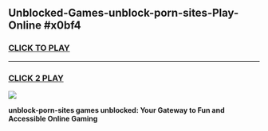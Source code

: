 
## Unblocked-Games-unblock-porn-sites-Play-Online #x0bf4
<h3>
<a href="https://news.freeplayer.one?title=unblock-porn-sites&ref=3">CLICK TO PLAY</a></h3>
<hr>

<h3>
<a href="https://news.freeplayer.one?title=unblock-porn-sites&ref=3">CLICK 2 PLAY</a>
  
</h3>

<a href="https://news.freeplayer.one?title=unblock-porn-sites&ref=3"><img src="https://clearcache.store/games.png"></a>


**unblock-porn-sites games unblocked: Your Gateway to Fun and Accessible Online Gaming**
